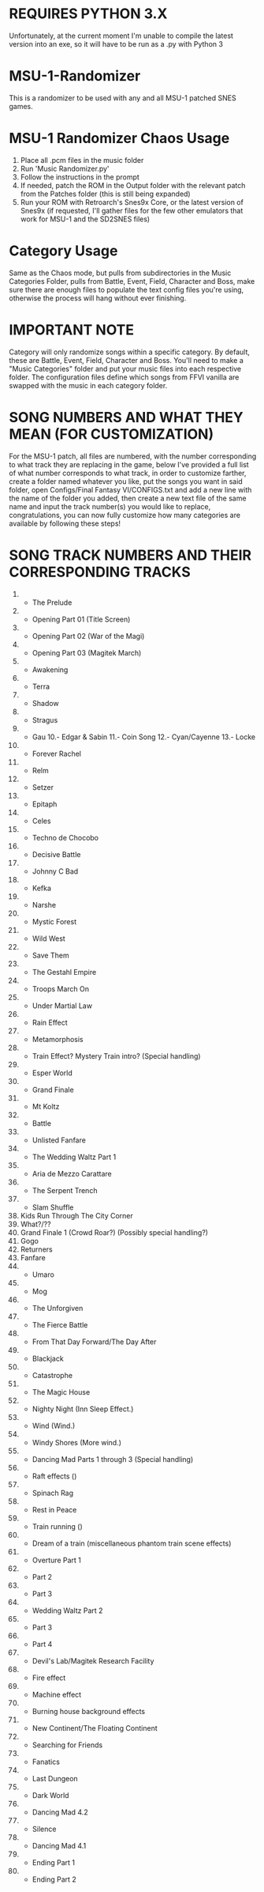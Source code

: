 # REQUIRES PYTHON 3.X

Unfortunately, at the current moment I'm unable to compile the latest version into an exe, so it will have to be run as a .py with Python 3

# MSU-1-Randomizer

This is a randomizer to be used with any and all MSU-1 patched SNES games.

# MSU-1 Randomizer Chaos Usage

1. Place all .pcm files in the music folder
2. Run 'Music Randomizer.py'
3. Follow the instructions in the prompt
4. If needed, patch the ROM in the Output folder with the relevant patch from the Patches folder (this is still being expanded)
5. Run your ROM with Retroarch's Snes9x Core, or the latest version of Snes9x (if requested, I'll gather files for the few other emulators that work for MSU-1 and the SD2SNES files)

# Category Usage

Same as the Chaos mode, but pulls from subdirectories in the Music Categories Folder, pulls from Battle, Event, Field, Character and Boss, make sure there are enough files to populate the text config files you're using, otherwise the process will hang without ever finishing.

# IMPORTANT NOTE

Category will only randomize songs within a specific category. By default, these are Battle, Event, Field, Character and Boss. You'll need to make a "Music Categories" folder and put your music files into each respective folder. The configuration files define which songs from FFVI vanilla are swapped with the music in each category folder.

# SONG NUMBERS AND WHAT THEY MEAN (FOR CUSTOMIZATION)

For the MSU-1 patch, all files are numbered, with the number corresponding to what track they are replacing in the game, below I've provided a full list of what number corresponds to what track, in order to customize farther, create a folder named whatever you like, put the songs you want in said folder, open Configs/Final Fantasy VI/CONFIGS.txt and add a new line with the name of the folder you added, then create a new text file of the same name and input the track number(s) you would like to replace, congratulations, you can now fully customize how many categories are available by following these steps!

# SONG TRACK NUMBERS AND THEIR CORRESPONDING TRACKS

01. - The Prelude 
02. - Opening Part 01 (Title Screen)
03. - Opening Part 02 (War of the Magi)
04. - Opening Part 03 (Magitek March)
05. - Awakening
06. - Terra
07. - Shadow
08. - Stragus
09. - Gau
10.- Edgar & Sabin
11.- Coin Song
12.- Cyan/Cayenne
13.- Locke
14. - Forever Rachel
15. - Relm
16. - Setzer
17. - Epitaph
18. - Celes
19. - Techno de Chocobo
20. - Decisive Battle
21. - Johnny C Bad
22. - Kefka
23. - Narshe
24. - Mystic Forest
25. - Wild West
26. - Save Them
27. - The Gestahl Empire
28. - Troops March On
29. - Under Martial Law
30. - Rain Effect
31. - Metamorphosis
32. - Train Effect? Mystery Train intro? (Special handling)
33. - Esper World
34. - Grand Finale
35. - Mt Koltz
36. - Battle
37. - Unlisted Fanfare
38. - The Wedding Waltz Part 1
39. - Aria de Mezzo Carattare
40. - The Serpent Trench
41. - Slam Shuffle
42. Kids Run Through The City Corner
43. What?/??
44. Grand Finale 1 (Crowd Roar?) (Possibly special handling?)
45. Gogo
46. Returners
47. Fanfare
48. - Umaro
49. - Mog
50. - The Unforgiven
51. - The Fierce Battle
52. - From That Day Forward/The Day After
53. - Blackjack
54. - Catastrophe
55. - The Magic House
56. - Nighty Night (Inn Sleep Effect.)
57. - Wind (Wind.)
58. - Windy Shores (More wind.)
59. - Dancing Mad Parts 1 through 3 (Special handling)
60. - Raft effects ()
61. - Spinach Rag
62. - Rest in Peace
63. - Train running ()
64. - Dream of a train (miscellaneous phantom train scene effects)
65. - Overture Part 1
66. - Part 2
67. - Part 3
68. - Wedding Waltz Part 2
69. - Part 3
70. - Part 4
71. - Devil's Lab/Magitek Research Facility
72. - Fire effect
73. - Machine effect
74. - Burning house background effects
75. - New Continent/The Floating Continent
76. - Searching for Friends
77. - Fanatics
78. - Last Dungeon
79. - Dark World
80. - Dancing Mad 4.2
81. - Silence
82. - Dancing Mad 4.1
83. - Ending Part 1
84. - Ending Part 2
